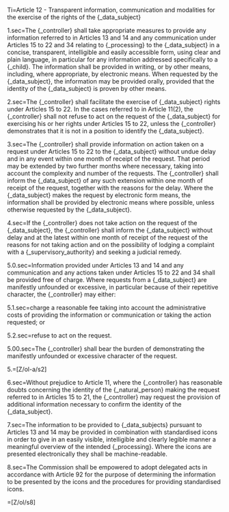 Ti=Article 12 - Transparent information, communication and modalities for the exercise of the rights of the {_data_subject}

1.sec=The {_controller} shall take appropriate measures to provide any information referred to in Articles 13 and 14 and any communication under Articles 15 to 22 and 34 relating to {_processing} to the {_data_subject} in a concise, transparent, intelligible and easily accessible form, using clear and plain language, in particular for any information addressed specifically to a {_child}. The information shall be provided in writing, or by other means, including, where appropriate, by electronic means. When requested by the {_data_subject}, the information may be provided orally, provided that the identity of the {_data_subject} is proven by other means.

2.sec=The {_controller} shall facilitate the exercise of {_data_subject} rights under Articles 15 to 22. In the cases referred to in Article 11(2), the {_controller} shall not refuse to act on the request of the {_data_subject} for exercising his or her rights under Articles 15 to 22, unless the {_controller} demonstrates that it is not in a position to identify the {_data_subject}.

3.sec=The {_controller} shall provide information on action taken on a request under Articles 15 to 22 to the {_data_subject} without undue delay and in any event within one month of receipt of the request. That period may be extended by two further months where necessary, taking into account the complexity and number of the requests. The {_controller} shall inform the {_data_subject} of any such extension within one month of receipt of the request, together with the reasons for the delay. Where the {_data_subject} makes the request by electronic form means, the information shall be provided by electronic means where possible, unless otherwise requested by the {_data_subject}.

4.sec=If the {_controller} does not take action on the request of the {_data_subject}, the {_controller} shall inform the {_data_subject} without delay and at the latest within one month of receipt of the request of the reasons for not taking action and on the possibility of lodging a complaint with a {_supervisory_authority} and seeking a judicial remedy.

5.0.sec=Information provided under Articles 13 and 14 and any communication and any actions taken under Articles 15 to 22 and 34 shall be provided free of charge. Where requests from a {_data_subject} are manifestly unfounded or excessive, in particular because of their repetitive character, the {_controller} may either:

5.1.sec=charge a reasonable fee taking into account the administrative costs of providing the information or communication or taking the action requested; or

5.2.sec=refuse to act on the request.

5.00.sec=The {_controller} shall bear the burden of demonstrating the manifestly unfounded or excessive character of the request.

5.=[Z/ol-a/s2]

6.sec=Without prejudice to Article 11, where the {_controller} has reasonable doubts concerning the identity of the {_natural_person} making the request referred to in Articles 15 to 21, the {_controller} may request the provision of additional information necessary to confirm the identity of the {_data_subject}.

7.sec=The information to be provided to {_data_subjects} pursuant to Articles 13 and 14 may be provided in combination with standardised icons in order to give in an easily visible, intelligible and clearly legible manner a meaningful overview of the intended {_processing}. Where the icons are presented electronically they shall be machine-readable.

8.sec=The Commission shall be empowered to adopt delegated acts in accordance with Article 92 for the purpose of determining the information to be presented by the icons and the procedures for providing standardised icons.

=[Z/ol/s8]
